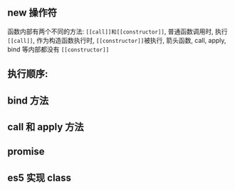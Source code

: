 ## new 操作符

函数内部有两个不同的方法: `[[call]]和[[constructor]]`, 普通函数调用时, 执行`[[call]]`, 作为构造函数执行时, `[[constructor]]`被执行, 箭头函数, call, apply, bind 等内部都没有 `[[constructor]]`

## 执行顺序:

## bind 方法

## call 和 apply 方法

## promise

## es5 实现 class
